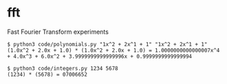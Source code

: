# fft
Fast Fourier Transform experiments

```
$ python3 code/polynomials.py "1x^2 + 2x^1 + 1" "1x^2 + 2x^1 + 1"
(1.0x^2 + 2.0x + 1.0) * (1.0x^2 + 2.0x + 1.0) = 1.0000000000000007x^4 + 4.0x^3 + 6.0x^2 + 3.9999999999999996x + 0.9999999999999994
```

```
$ python3 code/integers.py 1234 5678
(1234) * (5678) = 07006652
```
